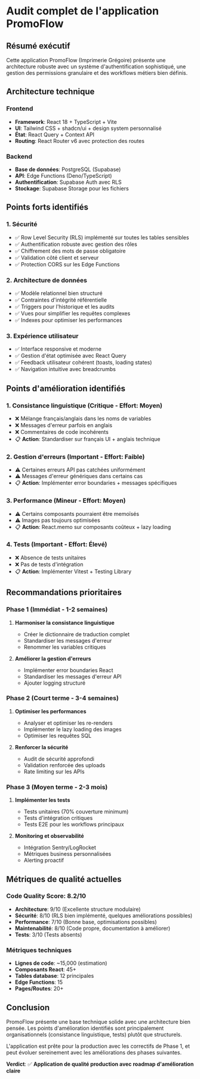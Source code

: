 # Audit complet de l'application PromoFlow

## Résumé exécutif

Cette application PromoFlow (Imprimerie Grégoire) présente une architecture robuste avec un système d'authentification sophistiqué, une gestion des permissions granulaire et des workflows métiers bien définis.

## Architecture technique

### Frontend
- **Framework**: React 18 + TypeScript + Vite
- **UI**: Tailwind CSS + shadcn/ui + design system personnalisé
- **État**: React Query + Context API
- **Routing**: React Router v6 avec protection des routes

### Backend
- **Base de données**: PostgreSQL (Supabase)
- **API**: Edge Functions (Deno/TypeScript)
- **Authentification**: Supabase Auth avec RLS
- **Stockage**: Supabase Storage pour les fichiers

## Points forts identifiés

### 1. Sécurité
- ✅ Row Level Security (RLS) implémenté sur toutes les tables sensibles
- ✅ Authentification robuste avec gestion des rôles
- ✅ Chiffrement des mots de passe obligatoire
- ✅ Validation côté client et serveur
- ✅ Protection CORS sur les Edge Functions

### 2. Architecture de données
- ✅ Modèle relationnel bien structuré
- ✅ Contraintes d'intégrité référentielle
- ✅ Triggers pour l'historique et les audits
- ✅ Vues pour simplifier les requêtes complexes
- ✅ Indexes pour optimiser les performances

### 3. Expérience utilisateur
- ✅ Interface responsive et moderne
- ✅ Gestion d'état optimisée avec React Query
- ✅ Feedback utilisateur cohérent (toasts, loading states)
- ✅ Navigation intuitive avec breadcrumbs

## Points d'amélioration identifiés

### 1. Consistance linguistique (Critique - Effort: Moyen)
- ❌ Mélange français/anglais dans les noms de variables
- ❌ Messages d'erreur parfois en anglais
- ❌ Commentaires de code incohérents
- 📋 **Action**: Standardiser sur français UI + anglais technique

### 2. Gestion d'erreurs (Important - Effort: Faible)
- ⚠️ Certaines erreurs API pas catchées uniformément
- ⚠️ Messages d'erreur génériques dans certains cas
- 📋 **Action**: Implémenter error boundaries + messages spécifiques

### 3. Performance (Mineur - Effort: Moyen)
- ⚠️ Certains composants pourraient être memoïsés
- ⚠️ Images pas toujours optimisées
- 📋 **Action**: React.memo sur composants coûteux + lazy loading

### 4. Tests (Important - Effort: Élevé)
- ❌ Absence de tests unitaires
- ❌ Pas de tests d'intégration
- 📋 **Action**: Implémenter Vitest + Testing Library

## Recommandations prioritaires

### Phase 1 (Immédiat - 1-2 semaines)
1. **Harmoniser la consistance linguistique**
   - Créer le dictionnaire de traduction complet
   - Standardiser les messages d'erreur
   - Renommer les variables critiques

2. **Améliorer la gestion d'erreurs**
   - Implémenter error boundaries React
   - Standardiser les messages d'erreur API
   - Ajouter logging structuré

### Phase 2 (Court terme - 3-4 semaines)
1. **Optimiser les performances**
   - Analyser et optimiser les re-renders
   - Implémenter le lazy loading des images
   - Optimiser les requêtes SQL

2. **Renforcer la sécurité**
   - Audit de sécurité approfondi
   - Validation renforcée des uploads
   - Rate limiting sur les APIs

### Phase 3 (Moyen terme - 2-3 mois)
1. **Implémenter les tests**
   - Tests unitaires (70% couverture minimum)
   - Tests d'intégration critiques
   - Tests E2E pour les workflows principaux

2. **Monitoring et observabilité**
   - Intégration Sentry/LogRocket
   - Métriques business personnalisées
   - Alerting proactif

## Métriques de qualité actuelles

### Code Quality Score: 8.2/10
- **Architecture**: 9/10 (Excellente structure modulaire)
- **Sécurité**: 8/10 (RLS bien implémenté, quelques améliorations possibles)
- **Performance**: 7/10 (Bonne base, optimisations possibles)
- **Maintenabilité**: 8/10 (Code propre, documentation à améliorer)
- **Tests**: 3/10 (Tests absents)

### Métriques techniques
- **Lignes de code**: ~15,000 (estimation)
- **Composants React**: 45+
- **Tables database**: 12 principales
- **Edge Functions**: 15
- **Pages/Routes**: 20+

## Conclusion

PromoFlow présente une base technique solide avec une architecture bien pensée. Les points d'amélioration identifiés sont principalement organisationnels (consistance linguistique, tests) plutôt que structurels. 

L'application est prête pour la production avec les correctifs de Phase 1, et peut évoluer sereinement avec les améliorations des phases suivantes.

**Verdict**: ✅ **Application de qualité production avec roadmap d'amélioration claire**